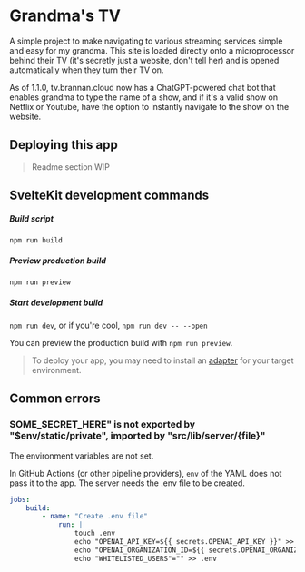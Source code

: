 # Grandma's TV

A simple project to make navigating to various streaming services simple and easy for my grandma. This site is loaded directly onto a microprocessor behind their TV (it's secretly just a website, don't tell her) and is opened automatically when they turn their TV on.

As of 1.1.0, tv.brannan.cloud now has a ChatGPT-powered chat bot that enables grandma to type the name of a show, and if it's a valid show on Netflix or Youtube, have the option to instantly navigate to the show on the website.

## Deploying this app

> Readme section WIP

## SvelteKit development commands

##### Build script

`npm run build`

##### Preview production build

`npm run preview`

##### Start development build

`npm run dev`, or if you're cool, `npm run dev -- --open`

You can preview the production build with `npm run preview`.

> To deploy your app, you may need to install an [adapter](https://kit.svelte.dev/docs/adapters) for your target environment.

## Common errors

### SOME_SECRET_HERE" is not exported by "$env/static/private", imported by "src/lib/server/{file}"

The environment variables are not set.

In GitHub Actions (or other pipeline providers), `env` of the YAML does not pass it to the app. The server needs the .env file to be created.

```yaml
jobs:
    build:
        - name: "Create .env file"
            run: |
                touch .env
                echo "OPENAI_API_KEY=${{ secrets.OPENAI_API_KEY }}" >> .env
                echo "OPENAI_ORGANIZATION_ID=${{ secrets.OPENAI_ORGANIZATION_ID }}" >> .env
                echo "WHITELISTED_USERS"="" >> .env
```
